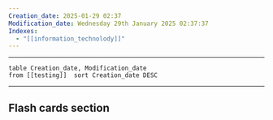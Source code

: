 ```yaml
---
Creation_date: 2025-01-29 02:37
Modification_date: Wednesday 29th January 2025 02:37:37
Indexes:
  - "[[information_technolody]]"
---
```


----



```dataview
table Creation_date, Modification_date
from [[testing]]  sort Creation_date DESC
```























---
## Flash cards section
